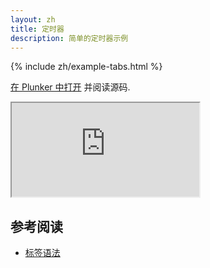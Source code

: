 ```yaml
---
layout: zh
title: 定时器
description: 简单的定时器示例
---
```


{% include zh/example-tabs.html %}

[在 Plunker 中打开](http://riotjs.com/examples/plunker/?app=timer) 并阅读源码.

<iframe src="http://riotjs.com/examples/timer"></iframe>

## 参考阅读

- [标签语法](/zh/guide/#tag-syntax)
